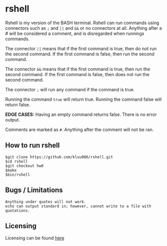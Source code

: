 # rshell

Rshell is my version of the BASH terminal. Rshell can run commands using connectors such as `;` and `||` and `&&` or no connectors at all. Anything after a # will be considered a comment, and is disregarded when runnings commands.

The connector `||` means that if the first command is true, then do not run the second command. If the first command is false, then run the second command.

The connector `&&` means that if the first command is true, then run the second command. If the first command is false, then does not run the second command.

The connector `;` will run any command if the command is true.

Running the command `true` will return true. Running the command false will return false.

**EDGE CASES:**
Having an empty command returns false. There is no error output.

Comments are marked as `#`. Anything after the comment will not be ran.

## How to run rshell

```
$git clone https://github.com/kluu006/rshell.git
$cd rshell
$git checkout hw0
$make
$bin/rshell

```
## Bugs / Limitations

```
Anything under quotes will not work.
echo can output standard in; however, cannot write to a file with quotations.

```

## Licensing

Licensing can be found [here](/LICENSE)
